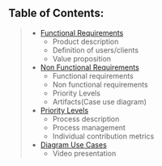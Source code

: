 ## Table of Contents:
>- [Functional Requirements](https://github.com/Ozia112/Team-2-FSE-repo/blob/FIS-Project-Stage-1/C_task/Functional%20Requirements.md)
>    - Product description
>    - Definition of users/clients
>    - Value proposition
>- [Non Functional Requirements](https://github.com/Ozia112/Team-2-FSE-repo/blob/FIS-Project-Stage-1/C_task/Non%20Functional%20Requirements.md)
>    - Functional requirements
>    - Non functional requirements
>    - Priority Levels
>    - Artifacts(Case use diagram)
>- [Priority Levels](https://github.com/Ozia112/Team-2-FSE-repo/blob/FIS-Project-Stage-1/C_task/PriorityLevels.md)
>   - Process description
>   - Process management
>   - Individual contribution metrics
>- [Diagram Use Cases](https://github.com/Ozia112/Team-2-FSE-repo/blob/FIS-Project-Stage-1/C_task/DiagramUseCases.md)
>    - Video presentation
